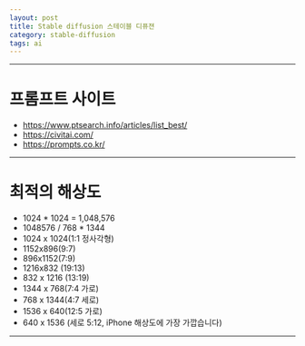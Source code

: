 ```yaml
---
layout: post
title: Stable diffusion 스테이블 디퓨젼
category: stable-diffusion
tags: ai
---
```


---

# 프롬프트 사이트
* https://www.ptsearch.info/articles/list_best/
* https://civitai.com/
* https://prompts.co.kr/

---

# 최적의 해상도
* 1024 * 1024 = 1,048,576
* 1048576 / 768 * 1344
* 1024 x 1024(1:1 정사각형)
* 1152x896(9:7)
* 896x1152(7:9)
* 1216x832 (19:13)
* 832 x 1216 (13:19)
* 1344 x 768(7:4 가로)
* 768 x 1344(4:7 세로)
* 1536 x 640(12:5 가로)
* 640 x 1536 (세로 5:12, iPhone 해상도에 가장 가깝습니다)

---



